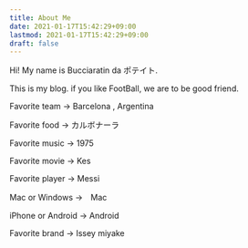 ```yaml
---
title: About Me
date: 2021-01-17T15:42:29+09:00
lastmod: 2021-01-17T15:42:29+09:00
draft: false
---
```


Hi! My name is Bucciaratin da ポテイト.

This is my blog. if you like FootBall,
we are to be good friend.

Favorite team -> Barcelona , Argentina

Favorite food -> カルボナーラ

Favorite music -> 1975

Favorite movie -> Kes

Favorite player -> Messi

Mac or Windows ->　Mac

iPhone or Android -> Android

Favorite brand -> Issey miyake

